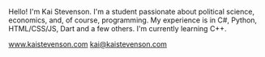 Hello! I'm Kai Stevenson. I'm a student passionate about political science, economics, and, of course, programming.
My experience is in C#, Python, HTML/CSS/JS, Dart and a few others. I'm currently learning C++.

www.kaistevenson.com
kai@kaistevenson.com
